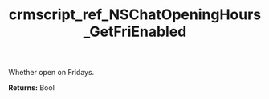 ﻿---
title: crmscript_ref_NSChatOpeningHours_GetFriEnabled
description: Bool NSChatOpeningHours.GetFriEnabled()
intellisense: NSChatOpeningHours.GetFriEnabled
keywords: NSChatOpeningHours, GetFriEnabled
so.topic: reference
---

Whether open on Fridays.

**Returns:** Bool


